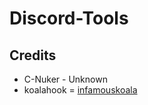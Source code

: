 # Discord-Tools

## Credits
- C-Nuker - Unknown
- koalahook = [infamouskoala](https://github.com/infamouskoala/koalahook)